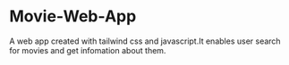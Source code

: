 # Movie-Web-App
A web app created with tailwind css and javascript.It enables user search for movies and get infomation about them.
